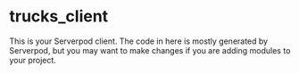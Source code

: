# trucks_client

This is your Serverpod client. The code in here is mostly generated by
Serverpod, but you may want to make changes if you are adding modules to your
project.
